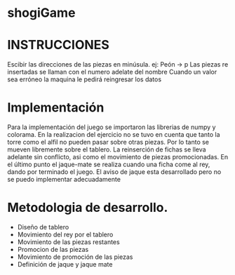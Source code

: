 # shogiGame
# INSTRUCCIONES

Escibir las direcciones de las piezas en minúsula. ej: Peón -> p
Las piezas re insertadas se llaman con el numero adelate del nombre
Cuando un valor sea erróneo la maquina le pedirá reingresar los datos

# Implementación

Para la implementación del juego se importaron las librerias de numpy y colorama. 
En la realizacion del ejercicio no se tuvo en cuenta que tanto la torre como el alfil no pueden pasar sobre otras piezas. Por lo tanto se mueven libremente sobre el tablero.
La reinserción de fichas se lleva adelante sin conflicto, asi como el movimiento de piezas promocionadas.
En el último punto el jaque-mate se realiza cuando una ficha come al rey, dando por terminado el juego. El aviso de jaque esta desarrollado pero no se puedo implementar adecuadamente

# Metodologia de desarrollo.
+ Diseño de tablero
+ Movimiento del rey por el tablero
+ Movimiento de las piezas restantes
+ Promocion de las piezas
+ Movimiento de promoción de las piezas
+ Definición de jaque y jaque mate
